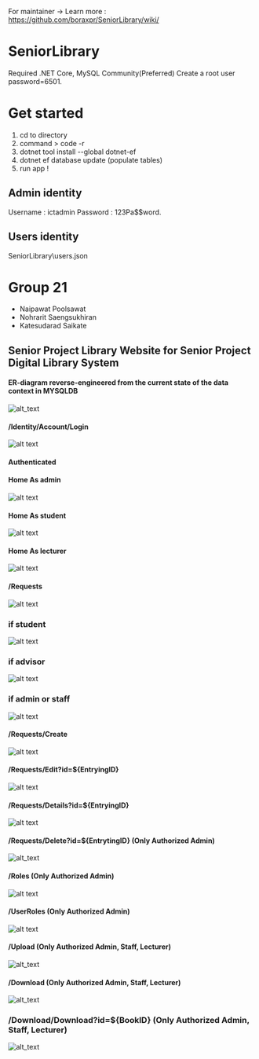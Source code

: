 For maintainer -> Learn more : https://github.com/boraxpr/SeniorLibrary/wiki/
# SeniorLibrary
Required .NET Core, MySQL Community(Preferred)
Create a root user password=6501. 

# Get started
1. cd to directory
2. command > code -r
3. dotnet tool install --global dotnet-ef
4. dotnet ef database update (populate tables)
5. run app !

## Admin identity
Username : ictadmin
Password : 123Pa$$word.

## Users identity
SeniorLibrary\users.json

# Group 21
*    Naipawat Poolsawat
*    Nohrarit Saengsukhiran
*    Katesudarad Saikate
## Senior Project Library Website for Senior Project Digital Library System
#### ER-diagram reverse-engineered from the current state of the data context in MYSQLDB
![alt_text](https://raw.githubusercontent.com/boraxpr/SeniorLibrary/main/pics/reversed%20engineered%20from%20the%20current%20mysqlDB.png)

#### /Identity/Account/Login
![alt text](https://raw.githubusercontent.com/boraxpr/SeniorLibrary/main/pics/Log%20in.png)

#### Authenticated
#### Home As admin
![alt text](https://raw.githubusercontent.com/boraxpr/SeniorLibrary/main/pics/logged%20as%20admin.png)
#### Home As student
![alt text](https://raw.githubusercontent.com/boraxpr/SeniorLibrary/main/pics/logged%20as%20student.png)
#### Home As lecturer
![alt text](https://raw.githubusercontent.com/boraxpr/SeniorLibrary/main/pics/logged%20as%20lecturer.png)
#### /Requests
![alt text](https://raw.githubusercontent.com/boraxpr/SeniorLibrary/main/pics/Show%20requests.png)
### if student
![alt text](https://raw.githubusercontent.com/boraxpr/SeniorLibrary/main/pics/Student%20Book%20Request.png)
### if advisor
![alt text](https://raw.githubusercontent.com/boraxpr/SeniorLibrary/main/pics/Advisor%20Book%20Request.png)
### if admin or staff
![alt text](https://raw.githubusercontent.com/boraxpr/SeniorLibrary/main/pics/Admin%20Book%20Request.png)
#### /Requests/Create
![alt text](https://raw.githubusercontent.com/boraxpr/SeniorLibrary/main/pics/Create%20requests.png)

#### /Requests/Edit?id=${EntryingID}
![alt text](https://raw.githubusercontent.com/boraxpr/SeniorLibrary/main/pics/Edit.png)

#### /Requests/Details?id=${EntryingID}
![alt text](https://raw.githubusercontent.com/boraxpr/SeniorLibrary/main/pics/details.png)

#### /Requests/Delete?id=${EntrytingID} (Only Authorized Admin)
![alt_text](https://raw.githubusercontent.com/boraxpr/SeniorLibrary/main/pics/delete.png)

#### /Roles (Only Authorized Admin)
![alt text](https://raw.githubusercontent.com/boraxpr/SeniorLibrary/main/pics/roles.png)

#### /UserRoles (Only Authorized Admin)
![alt text](https://raw.githubusercontent.com/boraxpr/SeniorLibrary/main/pics/userroles.png)

#### /Upload (Only Authorized Admin, Staff, Lecturer)
![alt_text](https://raw.githubusercontent.com/boraxpr/SeniorLibrary/main/pics/upload.png)

#### /Download (Only Authorized Admin, Staff, Lecturer)
![alt_text](https://raw.githubusercontent.com/boraxpr/SeniorLibrary/main/pics/download.png)

### /Download/Download?id=${BookID} (Only Authorized Admin, Staff, Lecturer)
![alt_text](https://raw.githubusercontent.com/boraxpr/SeniorLibrary/main/pics/download_confirm.png)




